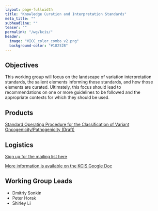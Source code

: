 ```yaml
---
layout: page-fullwidth
title: "Knowledge Curation and Interpretation Standards"
meta_title: ""
subheadline: ""
teaser: ""
permalink: "/wg/kcis/"
header:
  image: "VICC_color_combo_v2.png"
  background-color: "#18252B"
---
```



## Objectives
This working group will focus on the landscape of variation interpretation standards, the salient elements informing those standards, and how those elements are curated. Ultimately, this focus should lead to recommendations on one or more guidelines to be followed and the appropriate contexts for which they should be used.

## Products

[Standard Operating Procedure for the Classification of Variant Oncogenicity/Pathogenicity (Draft)](/assets/docs/SOP_onc-path_interp_latest.pdf)

## Logistics

[Sign up for the mailing list here](https://groups.google.com/forum/#!forum/vicc-kcis-wg)

[More information is available on the KCIS Google Doc](https://docs.google.com/document/d/1Xwj42zf9kkSemYwYgfnk-FHBXjPZ7tzCtBPqYGd26QY/edit?usp=sharing)

## Working Group Leads

* Dmitriy Sonkin
* Peter Horak
* Shirley Li